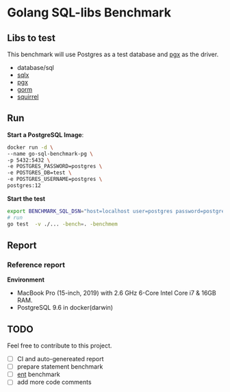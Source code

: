 # Golang SQL-libs Benchmark

## Libs to test

This benchmark will use Postgres as a test database and [pgx](https://github.com/jackc/pgx) as the driver.

-	database/sql
-	[sqlx](https://github.com/jmoiron/sqlx)
-	[pgx](https://github.com/jackc/pgx)
-	[gorm](https://github.com/go-gorm/gorm)
-	[squirrel](https://github.com/Masterminds/squirrel)

## Run

**Start a PostgreSQL Image**:

```sh
docker run -d \
--name go-sql-benchmark-pg \
-p 5432:5432 \
-e POSTGRES_PASSWORD=postgres \
-e POSTGRES_DB=test \
-e POSTGRES_USERNAME=postgres \
postgres:12
```

**Start the test**

```sh
export BENCHMARK_SQL_DSN="host=localhost user=postgres password=postgres dbname=test sslmode=disable"
# run
go test  -v ./... -bench=. -benchmem
```

## Report

### Reference report

**Environment**

- MacBook Pro (15-inch, 2019) with 2.6 GHz 6-Core Intel Core i7 & 16GB RAM.
- PostgreSQL 9.6 in docker(darwin)

## TODO

Feel free to contribute to this project.

- [ ] CI and auto-genereated report
- [ ] prepare statement benchmark
- [ ] [ent](https://github.com/facebook/ent) benchmark
- [ ] add more code comments
